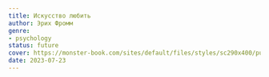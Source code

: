 ```yaml
---
title: Искусство любить
author: Эрих Фромм
genre:
- psychology
status: future
cover: https://monster-book.com/sites/default/files/styles/sc290x400/public/books/iskusstvo-lyubit_0.png?itok=0frFgT_S
date: 2023-07-23
---
```



